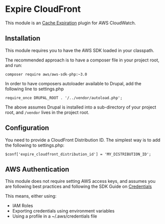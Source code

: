 # Expire CloudFront

This module is an [Cache Expiration](https://www.drupal.org/project/expire) plugin for AWS CloudWatch.
  
## Installation

This module requires you to have the AWS SDK loaded in your classpath.

The recommended approach is to have a composer file in your project root, and run:

```
composer require aws/aws-sdk-php:~3.0
```

In order to have composers autoloader available to Drupal, add the following line to settings.php

```
require_once DRUPAL_ROOT . '/../vendor/autoload.php';
```

The above assumes Drupal is installed into a sub-directory of your project root, and  `/vendor`
lives in the project root.

## Configuration

You need to provide a CloudFront Distribution ID. The simplest way is to add the following to settings.php:

```
$conf['expire_cloudfront_distribution_id'] = 'MY_DISTRIBUTION_ID';
```

## AWS Authentication

This module does not require setting AWS access keys, and assumes you are following best practices and 
following the SDK Guide on [Credentials](http://docs.aws.amazon.com/aws-sdk-php/v3/guide/guide/credentials.html)

This means, either using:

- IAM Roles
- Exporting credentials using environment variables
- Using a profile in a ~/.aws/credentials file
